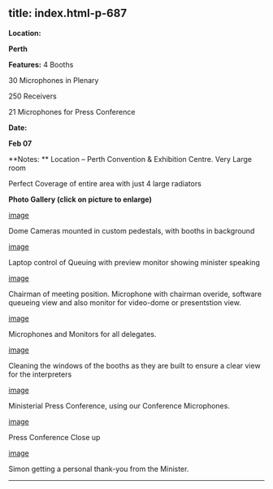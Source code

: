  title: index.html-p-687
----------------------------------------------------------

**Location:**

**Perth**

**Features:**    4 Booths

30 Microphones in Plenary

250 Receivers

21 Microphones for Press Conference

**Date:**

**Feb 07**

**Notes:    ** Location – Perth Convention &amp; Exhibition Centre. Very Large room

Perfect Coverage of entire area with just 4 large radiators

**Photo Gallery (click on picture to enlarge)**

[image](wp-content/uploads/2011/09/custom_pedestals.jpg)

Dome Cameras mounted in custom pedestals, with booths in background

[image](wp-content/uploads/2011/09/laptop.jpg)

Laptop control of Queuing with preview monitor showing minister speaking

[image](wp-content/uploads/2011/09/presentation.jpg)

Chairman of meeting position. Microphone with chairman overide, software queueing view and also monitor for video-dome or presentstion view.

[image](wp-content/uploads/2011/09/microphones_monitors.jpg)

Microphones and Monitors for all delegates.

[image](wp-content/uploads/2011/09/cleaning_windows.jpg)

Cleaning the windows of the booths as they are built to ensure a clear view for the interpreters

[image](wp-content/uploads/2011/09/ministerial_press_conference.jpg)

Ministerial Press Conference, using our Conference Microphones.

[image](wp-content/uploads/2011/09/conference_closeup.jpg)

Press Conference Close up

[image](wp-content/uploads/2011/09/simon_minister.jpg)

Simon getting a personal thank-you from the Minister.




----------------------------------------------------------
